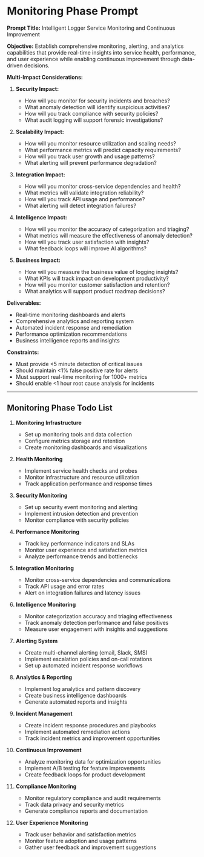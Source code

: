# Monitoring Phase Prompt

**Prompt Title:** Intelligent Logger Service Monitoring and Continuous Improvement

**Objective:** Establish comprehensive monitoring, alerting, and analytics capabilities that provide real-time insights into service health, performance, and user experience while enabling continuous improvement through data-driven decisions.

**Multi-Impact Considerations:**

1. **Security Impact:**
   - How will you monitor for security incidents and breaches?
   - What anomaly detection will identify suspicious activities?
   - How will you track compliance with security policies?
   - What audit logging will support forensic investigations?

2. **Scalability Impact:**
   - How will you monitor resource utilization and scaling needs?
   - What performance metrics will predict capacity requirements?
   - How will you track user growth and usage patterns?
   - What alerting will prevent performance degradation?

3. **Integration Impact:**
   - How will you monitor cross-service dependencies and health?
   - What metrics will validate integration reliability?
   - How will you track API usage and performance?
   - What alerting will detect integration failures?

4. **Intelligence Impact:**
   - How will you monitor the accuracy of categorization and triaging?
   - What metrics will measure the effectiveness of anomaly detection?
   - How will you track user satisfaction with insights?
   - What feedback loops will improve AI algorithms?

5. **Business Impact:**
   - How will you measure the business value of logging insights?
   - What KPIs will track impact on development productivity?
   - How will you monitor customer satisfaction and retention?
   - What analytics will support product roadmap decisions?

**Deliverables:**
- Real-time monitoring dashboards and alerts
- Comprehensive analytics and reporting system
- Automated incident response and remediation
- Performance optimization recommendations
- Business intelligence reports and insights

**Constraints:**
- Must provide <5 minute detection of critical issues
- Should maintain <1% false positive rate for alerts
- Must support real-time monitoring for 1000+ metrics
- Should enable <1 hour root cause analysis for incidents

---

## Monitoring Phase Todo List

1. **Monitoring Infrastructure**
   - Set up monitoring tools and data collection
   - Configure metrics storage and retention
   - Create monitoring dashboards and visualizations

2. **Health Monitoring**
   - Implement service health checks and probes
   - Monitor infrastructure and resource utilization
   - Track application performance and response times

3. **Security Monitoring**
   - Set up security event monitoring and alerting
   - Implement intrusion detection and prevention
   - Monitor compliance with security policies

4. **Performance Monitoring**
   - Track key performance indicators and SLAs
   - Monitor user experience and satisfaction metrics
   - Analyze performance trends and bottlenecks

5. **Integration Monitoring**
   - Monitor cross-service dependencies and communications
   - Track API usage and error rates
   - Alert on integration failures and latency issues

6. **Intelligence Monitoring**
   - Monitor categorization accuracy and triaging effectiveness
   - Track anomaly detection performance and false positives
   - Measure user engagement with insights and suggestions

7. **Alerting System**
   - Create multi-channel alerting (email, Slack, SMS)
   - Implement escalation policies and on-call rotations
   - Set up automated incident response workflows

8. **Analytics & Reporting**
   - Implement log analytics and pattern discovery
   - Create business intelligence dashboards
   - Generate automated reports and insights

9. **Incident Management**
   - Create incident response procedures and playbooks
   - Implement automated remediation actions
   - Track incident metrics and improvement opportunities

10. **Continuous Improvement**
    - Analyze monitoring data for optimization opportunities
    - Implement A/B testing for feature improvements
    - Create feedback loops for product development

11. **Compliance Monitoring**
    - Monitor regulatory compliance and audit requirements
    - Track data privacy and security metrics
    - Generate compliance reports and documentation

12. **User Experience Monitoring**
    - Track user behavior and satisfaction metrics
    - Monitor feature adoption and usage patterns
    - Gather user feedback and improvement suggestions